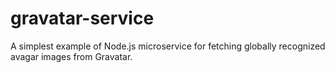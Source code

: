 # gravatar-service

A simplest example of Node.js microservice for fetching globally recognized avagar images from Gravatar.

